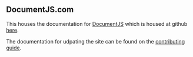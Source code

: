 ## DocumentJS.com

This houses the documentation for [DocumentJS](http://documentjs.com) which
is housed at github [here](https://github.com/bitovi/documentjs). 

The documentation for udpating the site can be found on the 
[contributing guide](http://documentjs.com/docs/DocumentJS.guides.contributing.html#section_WebsiteandDocumentation).
